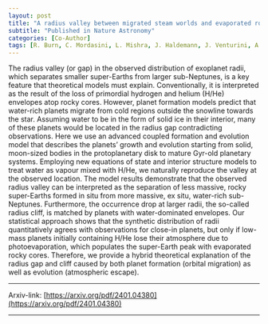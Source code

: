 ```yaml
---
layout: post
title: "A radius valley between migrated steam worlds and evaporated rocky cores"
subtitle: "Published in Nature Astronomy"
categories: [Co-Author]
tags: [R. Burn, C. Mordasini, L. Mishra, J. Haldemann, J. Venturini, A. Emsenhuber, T. Henning ]
---
```


The radius valley (or gap) in the observed distribution of exoplanet radii, which separates smaller super-Earths from larger sub-Neptunes, is a key feature that theoretical models must explain. Conventionally, it is interpreted as the result of the loss of primordial hydrogen and helium (H/He) envelopes atop rocky cores. However, planet formation models predict that water-rich planets migrate from cold regions outside the snowline towards the star. Assuming water to be in the form of solid ice in their interior, many of these planets would be located in the radius gap contradicting observations. Here we use an advanced coupled formation and evolution model that describes the planets’ growth and evolution starting from solid, moon-sized bodies in the protoplanetary disk to mature Gyr-old planetary systems. Employing new equations of state and interior structure models to treat water as vapour mixed with H/He, we naturally reproduce the valley at the observed location. The model results demonstrate that the observed radius valley can be interpreted as the separation of less massive, rocky super-Earths formed in situ from more massive, ex situ, water-rich sub-Neptunes. Furthermore, the occurrence drop at larger radii, the so-called radius cliff, is matched by planets with water-dominated envelopes. Our statistical approach shows that the synthetic distribution of radii quantitatively agrees with observations for close-in planets, but only if low-mass planets initially containing H/He lose their atmosphere due to photoevaporation, which populates the super-Earth peak with evaporated rocky cores. Therefore, we provide a hybrid theoretical explanation of the radius gap and cliff caused by both planet formation (orbital migration) as well as evolution (atmospheric escape).

---


Arxiv-link: [https://arxiv.org/pdf/2401.04380](https://arxiv.org/pdf/2401.04380)

---
